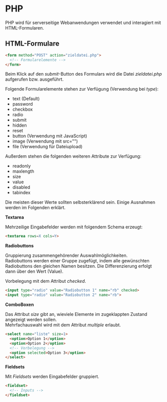 # PHP

PHP wird für serverseitige Webanwendungen verwendet und interagiert mit HTML-Formularen.

## HTML-Formulare

```HTML
<form method="POST" action="zieldatei.php">
  <!-- Formularelemente -->
</form>
```

Beim Klick auf den *submit*-Button des Formulars wird die Datei *zieldatei.php* aufgerufen bzw. ausgeführt.

Folgende Formularelemente stehen zur Verfügung (Verwendung bei *type*):

* text (Default)
* password
* checkbox
* radio
* submit
* hidden
* reset
* button (Verwendung mit JavaScript)
* image (Verwendung mit src="")
* file (Verwendung für Dateiupload)

Außerdem stehen die folgenden weiteren Attribute zur Verfügung:

* readonly
* maxlength
* size
* value
* disabled
* tabindex

Die meisten dieser Werte sollten selbsterklärend sein. Einige Ausnahmen werden im Folgenden erklärt.

**Textarea**

Mehrzeilige Eingabefelder werden mit folgendem Schema erzeugt:

```HTML
<textarea rows=X cols=Y>
```

**Radiobuttons**

Gruppierung zusammengehörender Auswahlmöglichkeiten.  
Radiobuttons werden einer Gruppe zugefügt, indem alle gewünschten Radiobuttons den gleichen Namen besitzen. Die Differenzierung erfolgt dann über den Wert (Value).

Vorbelegung mit dem Attribut *checked*.

```HTML
<input type="radio" value="Radiobutton 1" name="rb" checked>
<input type="radio" value="Radiobutton 2" name="rb">
```

**ComboBoxen**

Das Attribut *size* gibt an, wieviele Elemente im zugeklappten Zustand angezeigt werden sollen.  
Mehrfachauswahl wird mit dem Attribut *multiple* erlaubt.
```HTML
<select name="liste" size=1>
  <option>Option 1</option>
  <option>Option 2</option>
  <!-- Vorbelegung -->
  <option selected>Option 3</option>
</select>
```

**Fieldsets**

Mit *Fieldsets* werden Eingabefelder gruppiert.

```HTML
<fieldset>
  <!-- Inputs -->
</fieldset>
```
